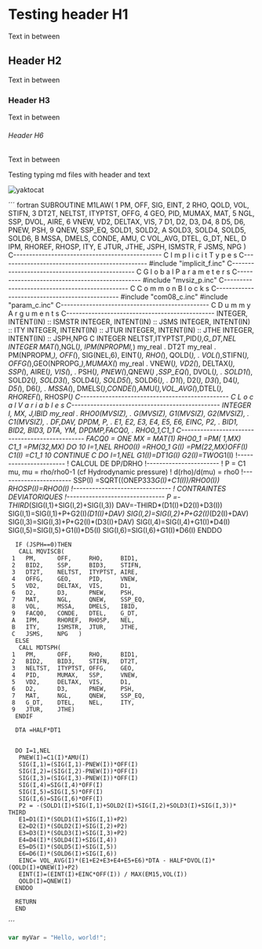 # Testing header H1
Text in between
## Header H2
Text in between
### Header H3
Text in between
###### Header H6
Text in between

Testing typing md files with header and text


![yaktocat](https://github.com/HenrikAerobase/skills-communicate-using-markdown/assets/167877798/e567c872-51ee-4855-8f91-f0f3cc012c34)

´´´ fortran
      SUBROUTINE M1LAW(
     1   PM,      OFF,     SIG,     EINT,
     2   RHO,     QOLD,    VOL,     STIFN,
     3   DT2T,    NELTST,  ITYPTST, OFFG,
     4   GEO,     PID,     MUMAX,   MAT,
     5   NGL,     SSP,     DVOL,    AIRE,
     6   VNEW,    VD2,     DELTAX,  VIS,
     7   D1,      D2,      D3,      D4,
     8   D5,      D6,      PNEW,    PSH,
     9   QNEW,    SSP_EQ,  SOLD1,   SOLD2,
     A   SOLD3,   SOLD4,   SOLD5,   SOLD6,
     B   MSSA,    DMELS,   CONDE,   AMU,
     C   VOL_AVG, DTEL,    G_DT,    NEL,
     D   IPM,     RHOREF,  RHOSP,   ITY,
     E   JTUR,    JTHE,    JSPH,    ISMSTR,
     F   JSMS,    NPG )
  C-----------------------------------------------
  C   I m p l i c i t   T y p e s
  C-----------------------------------------------
  #include      "implicit_f.inc"
  C-----------------------------------------------
  C   G l o b a l   P a r a m e t e r s
  C-----------------------------------------------
  #include      "mvsiz_p.inc"
  C-----------------------------------------------
  C   C o m m o n   B l o c k s
  C-----------------------------------------------
  #include      "com08_c.inc"
  #include      "param_c.inc"
  C-----------------------------------------------
  C   D u m m y   A r g u m e n t s
  C-----------------------------------------------
      INTEGER, INTENT(IN) :: ISMSTR
      INTEGER, INTENT(IN) :: JSMS
      INTEGER, INTENT(IN) :: ITY
      INTEGER, INTENT(IN) :: JTUR
      INTEGER, INTENT(IN) :: JTHE
      INTEGER, INTENT(IN) :: JSPH,NPG
C
      INTEGER NELTST,ITYPTST,PID(*),G_DT,NEL
      INTEGER MAT(*),NGL(*), IPM(NPROPMI,*)
      my_real
     .   DT2T
      my_real
     .   PM(NPROPM,*), OFF(*), SIG(NEL,6), EINT(*), RHO(*), QOLD(*),
     .   VOL(*),STIFN(*), OFFG(*),GEO(NPROPG,*),MUMAX(*)
      my_real
     .   VNEW(*), VD2(*), DELTAX(*), SSP(*), AIRE(*), VIS(*), 
     .   PSH(*), PNEW(*),QNEW(*) ,SSP_EQ(*), DVOL(*),
     .   SOLD1(*), SOLD2(*), SOLD3(*), SOLD4(*), SOLD5(*), SOLD6(*),
     .   D1(*), D2(*), D3(*), D4(*), D5(*), D6(*),
     .   MSSA(*), DMELS(*),CONDE(*),AMU(*),VOL_AVG(*),DTEL(*), RHOREF(*), RHOSP(*)
C-----------------------------------------------
C   L o c a l   V a r i a b l e s
C-----------------------------------------------
      INTEGER I, MX, J,IBID
      my_real
     .   RHO0(MVSIZ), 
     .   G(MVSIZ), G1(MVSIZ), G2(MVSIZ),
     .   C1(MVSIZ),
     .   DF,DAV, DPDM, P,
     .   E1, E2, E3, E4, E5, E6, EINC, P2,
     .    BID1, BID2, BID3, DTA,  YM, DPDMP,FACQ0,
     .    RHO0_1,C1_1
C-----------------------------------------------
      FACQ0 = ONE
      MX = MAT(1)
      RHO0_1 =PM( 1,MX)
      C1_1   =PM(32,MX)
      DO 10 I=1,NEL
      RHO0(I) =RHO0_1
      G(I)    =PM(22,MX)*OFF(I)
      C1(I)   =C1_1
   10 CONTINUE
C
      DO I=1,NEL
       G1(I)=DT1*G(I)
       G2(I)=TWO*G1(I)
       !-----------------------
       !     CALCUL DE DP/DRHO
       !-----------------------
       !     P = C1 mu, mu = rho/rho0-1 (cf Hydrodynamic pressure)
       !     d(rho)/d(mu)  = rho0
       !-----------------------
       SSP(I)  =SQRT((ONEP333*G(I)+C1(I))/RHO0(I))
       RHOSP(I)=RHO0(I)
       !-------------------------------
       !     CONTRAINTES DEVIATORIQUES
       !-------------------------------
       P  =-THIRD*(SIG(I,1)+SIG(I,2)+SIG(I,3))
       DAV=-THIRD*(D1(I)+D2(I)+D3(I))
       SIG(I,1)=SIG(I,1)+P+G2(I)*(D1(I)+DAV)
       SIG(I,2)=SIG(I,2)+P+G2(I)*(D2(I)+DAV)
       SIG(I,3)=SIG(I,3)+P+G2(I)*(D3(I)+DAV)
       SIG(I,4)=SIG(I,4)+G1(I)*D4(I)
       SIG(I,5)=SIG(I,5)+G1(I)*D5(I)
       SIG(I,6)=SIG(I,6)+G1(I)*D6(I)
      ENDDO

      IF (JSPH==0)THEN
       CALL MQVISCB(
     1   PM,      OFF,     RHO,     BID1,
     2   BID2,    SSP,     BID3,    STIFN,
     3   DT2T,    NELTST,  ITYPTST, AIRE,
     4   OFFG,    GEO,     PID,     VNEW,
     5   VD2,     DELTAX,  VIS,     D1,
     6   D2,      D3,      PNEW,    PSH,
     7   MAT,     NGL,     QNEW,    SSP_EQ,
     8   VOL,     MSSA,    DMELS,   IBID,
     9   FACQ0,   CONDE,   DTEL,    G_DT,
     A   IPM,     RHOREF,  RHOSP,   NEL,
     B   ITY,     ISMSTR,  JTUR,    JTHE,
     C   JSMS,    NPG   )
      ELSE
       CALL MDTSPH(
     1   PM,      OFF,     RHO,     BID1,
     2   BID2,    BID3,    STIFN,   DT2T,
     3   NELTST,  ITYPTST, OFFG,    GEO,
     4   PID,     MUMAX,   SSP,     VNEW,
     5   VD2,     DELTAX,  VIS,     D1,
     6   D2,      D3,      PNEW,    PSH,
     7   MAT,     NGL,     QNEW,    SSP_EQ,
     8   G_DT,    DTEL,    NEL,     ITY,
     9   JTUR,    JTHE)
      ENDIF

      DTA =HALF*DT1


      DO I=1,NEL
       PNEW(I)=C1(I)*AMU(I)
       SIG(I,1)=(SIG(I,1)-PNEW(I))*OFF(I)
       SIG(I,2)=(SIG(I,2)-PNEW(I))*OFF(I)
       SIG(I,3)=(SIG(I,3)-PNEW(I))*OFF(I)
       SIG(I,4)=SIG(I,4)*OFF(I)
       SIG(I,5)=SIG(I,5)*OFF(I)
       SIG(I,6)=SIG(I,6)*OFF(I)
       P2 = -(SOLD1(I)+SIG(I,1)+SOLD2(I)+SIG(I,2)+SOLD3(I)+SIG(I,3))* THIRD 
       E1=D1(I)*(SOLD1(I)+SIG(I,1)+P2)
       E2=D2(I)*(SOLD2(I)+SIG(I,2)+P2)
       E3=D3(I)*(SOLD3(I)+SIG(I,3)+P2)
       E4=D4(I)*(SOLD4(I)+SIG(I,4))
       E5=D5(I)*(SOLD5(I)+SIG(I,5))
       E6=D6(I)*(SOLD6(I)+SIG(I,6))
       EINC= VOL_AVG(I)*(E1+E2+E3+E4+E5+E6)*DTA - HALF*DVOL(I)*(QOLD(I)+QNEW(I)+P2)
       EINT(I)=(EINT(I)+EINC*OFF(I)) / MAX(EM15,VOL(I))
       QOLD(I)=QNEW(I)
      ENDDO

      RETURN
      END
´´´ 

``` javascript
var myVar = "Hello, world!";
```
